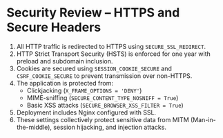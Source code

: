 # Security Review – HTTPS and Secure Headers

1. All HTTP traffic is redirected to HTTPS using `SECURE_SSL_REDIRECT`.
2. HTTP Strict Transport Security (HSTS) is enforced for one year with preload and subdomain inclusion.
3. Cookies are secured using `SESSION_COOKIE_SECURE` and `CSRF_COOKIE_SECURE` to prevent transmission over non-HTTPS.
4. The application is protected from:
   - Clickjacking (`X_FRAME_OPTIONS = 'DENY'`)
   - MIME-sniffing (`SECURE_CONTENT_TYPE_NOSNIFF = True`)
   - Basic XSS attacks (`SECURE_BROWSER_XSS_FILTER = True`)
5. Deployment includes Nginx configured with SSL.
6. These settings collectively protect sensitive data from MITM (Man-in-the-middle), session hijacking, and injection attacks.
 
